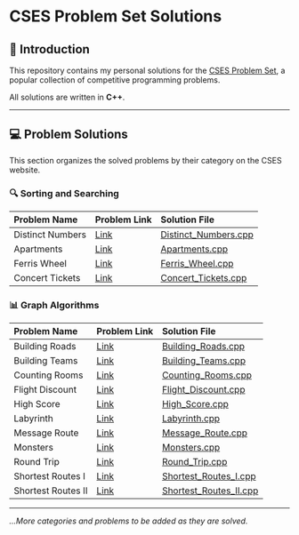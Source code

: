 # CSES Problem Set Solutions

## 🚀 Introduction

This repository contains my personal solutions for the [CSES Problem Set](https://cses.fi/problemset/), a popular collection of competitive programming problems.

All solutions are written in **C++**.

---

## 💻 Problem Solutions

This section organizes the solved problems by their category on the CSES website.

### 🔍 Sorting and Searching

| Problem Name | Problem Link | Solution File |
| :--- | :--- | :--- |
| Distinct Numbers | [Link](https://cses.fi/problemset/task/1621) | [Distinct_Numbers.cpp](Sorting%20and%20Searching/Distinct_Numbers.cpp) |
| Apartments | [Link](https://cses.fi/problemset/task/1084) | [Apartments.cpp](Sorting%20and%20Searching/Apartments.cpp) |
| Ferris Wheel | [Link](https://cses.fi/problemset/task/1090) | [Ferris_Wheel.cpp](Sorting%20and%20Searching/Ferris_Wheel.cpp) |
| Concert Tickets | [Link](https://cses.fi/problemset/task/1091) | [Concert_Tickets.cpp](Sorting%20and%20Searching/Concert_Tickets.cpp) |

### 📊 Graph Algorithms

| Problem Name | Problem Link | Solution File |
| :--- | :--- | :--- |
| Building Roads | [Link](https://cses.fi/problemset/task/1668) | [Building_Roads.cpp](GraphAlgorithms/Building_Roads.cpp) |
| Building Teams | [Link](https://cses.fi/problemset/task/1670) | [Building_Teams.cpp](GraphAlgorithms/Building_Teams.cpp) |
| Counting Rooms | [Link](https://cses.fi/problemset/task/1666) | [Counting_Rooms.cpp](GraphAlgorithms/Counting_Rooms.cpp) |
| Flight Discount | [Link](https://cses.fi/problemset/task/1195) | [Flight_Discount.cpp](GraphAlgorithms/Flight_Discount.cpp) |
| High Score | [Link](https://cses.fi/problemset/task/1675) | [High_Score.cpp](GraphAlgorithms/High_Score.cpp) |
| Labyrinth | [Link](https://cses.fi/problemset/task/1667) | [Labyrinth.cpp](GraphAlgorithms/Labyrinth.cpp) |
| Message Route | [Link](https://cses.fi/problemset/task/1669) | [Message_Route.cpp](GraphAlgorithms/Message_Route.cpp) |
| Monsters | [Link](httpss://cses.fi/problemset/task/1194) | [Monsters.cpp](GraphAlgorithms/Monsters.cpp) |
| Round Trip | [Link](https://cses.fi/problemset/task/1671) | [Round_Trip.cpp](GraphAlgorithms/Round_Trip.cpp) |
| Shortest Routes I | [Link](https://cses.fi/problemset/task/1672) | [Shortest_Routes_I.cpp](GraphAlgorithms/Shortest_Routes_I.cpp) |
| Shortest Routes II | [Link](https://cses.fi/problemset/task/1673) | [Shortest_Routes_II.cpp](GraphAlgorithms/Shortest_Routes_II.cpp) |

---

*...More categories and problems to be added as they are solved.*